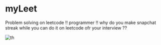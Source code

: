 # myLeet

Problem solving on leetcode !!
programmer !! why do you make snapchat streak while you can do it on leetcode ofr your interview ??

![th](https://user-images.githubusercontent.com/92223732/223743912-580190f4-15f3-45c2-8fbe-d70f6c7589f9.jpeg)
